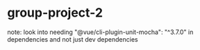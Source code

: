 # group-project-2
note: look into needing "@vue/cli-plugin-unit-mocha": "^3.7.0" in dependencies and not just dev dependencies